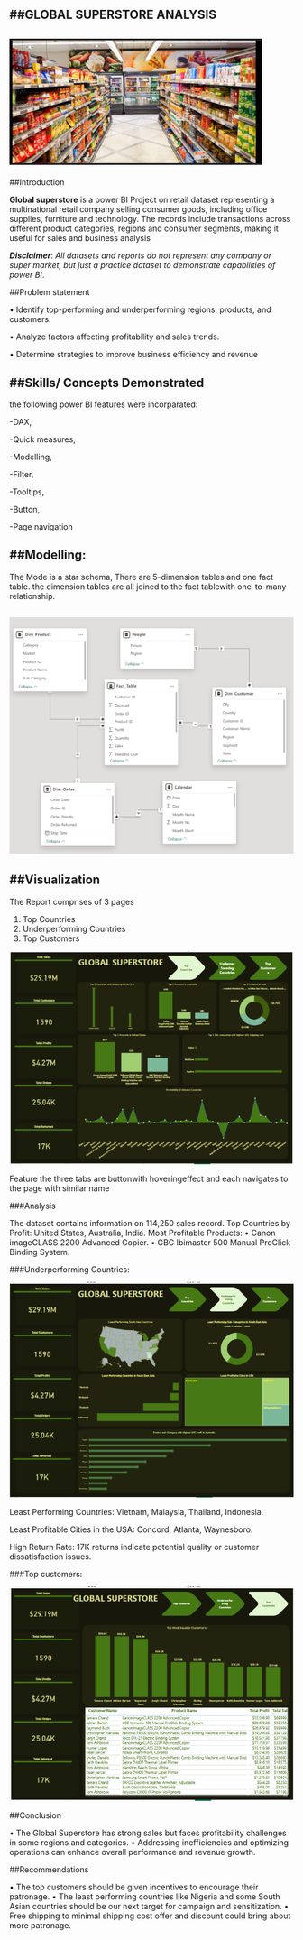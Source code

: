 ##GLOBAL SUPERSTORE ANALYSIS
---

![](https://github.com/Esther-git87/Capstone-project/blob/main/Global%20superstore%20image.png)
---

##Introduction


**Global superstore** is a power BI Project on retail dataset representing a multinational retail company selling consumer goods, including office supplies, furniture and technology. The records include transactions across different product categories, regions and consumer segments, making it useful for sales and business analysis

**_Disclaimer_**: _All datasets and reports do not represent any company or super market, but just a practice dataset to demonstrate capabilities of power BI_.

##Problem statement

•	Identify top-performing and underperforming regions, products, and customers.

•	Analyze factors affecting profitability and sales trends.

•	Determine strategies to improve business efficiency and revenue



##Skills/ Concepts Demonstrated
---


the following power BI features were incorparated:

-DAX,

-Quick measures,

-Modelling,

-Filter,

-Tooltips,

-Button,

-Page navigation


##Modelling:
---

The Mode is a star schema,
There are 5-dimension tables and one fact table. the dimension tables are all joined to the fact tablewith one-to-many relationship.

![](https://github.com/Esther-git87/Capstone-project/blob/main/Global%20superstore%20data%20modelling.png)
---


##Visualization
---

The Report comprises of 3 pages
1. Top Countries
2. Underperforming Countries
3. Top Customers


![](https://github.com/Esther-git87/Capstone-project/blob/main/Global%20pg%201.png)

Feature
the three tabs are buttonwith hoveringeffect and each navigates to the page with similar name


###Analysis



The dataset contains information on 114,250 sales record.
Top Countries by Profit: United States, Australia, India.
Most Profitable Products:
•	 Canon imageCLASS 2200 Advanced Copier.
•	GBC Ibimaster 500 Manual ProClick Binding System.


###Underperforming Countries:


![](https://github.com/Esther-git87/Capstone-project/blob/main/global%20pg%202.png)

Least Performing Countries: Vietnam, Malaysia, Thailand, Indonesia.

Least Profitable Cities in the USA: Concord, Atlanta, Waynesboro.

High Return Rate: 17K returns indicate potential quality or customer dissatisfaction issues.


###Top customers:

![](https://github.com/Esther-git87/Capstone-project/blob/main/Global%20pg%203.png)



##Conclusion


•	The Global Superstore has strong sales but faces profitability challenges in some regions and categories.
•	Addressing inefficiencies and optimizing operations can enhance overall performance and revenue growth.

##Recommendations


•	The top customers should be given incentives to encourage their patronage.
•	The least performing countries like Nigeria and some South Asian countries should be our next target for campaign and sensitization.
•	Free shipping to minimal shipping cost offer and discount could bring about more patronage. 


